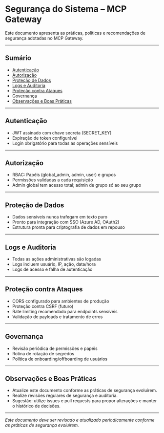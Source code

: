 # Segurança do Sistema – MCP Gateway

Este documento apresenta as práticas, políticas e recomendações de segurança adotadas no MCP Gateway.

---

## Sumário
- [Autenticação](#autenticação)
- [Autorização](#autorização)
- [Proteção de Dados](#proteção-de-dados)
- [Logs e Auditoria](#logs-e-auditoria)
- [Proteção contra Ataques](#proteção-contra-ataques)
- [Governança](#governança)
- [Observações e Boas Práticas](#observações-e-boas-práticas)

---

## Autenticação
- JWT assinado com chave secreta (SECRET_KEY)
- Expiração de token configurável
- Login obrigatório para todas as operações sensíveis

---

## Autorização
- RBAC: Papéis (global_admin, admin, user) e grupos
- Permissões validadas a cada requisição
- Admin global tem acesso total; admin de grupo só ao seu grupo

---

## Proteção de Dados
- Dados sensíveis nunca trafegam em texto puro
- Pronto para integração com SSO (Azure AD, OAuth2)
- Estrutura pronta para criptografia de dados em repouso

---

## Logs e Auditoria
- Todas as ações administrativas são logadas
- Logs incluem usuário, IP, ação, data/hora
- Logs de acesso e falha de autenticação

---

## Proteção contra Ataques
- CORS configurado para ambientes de produção
- Proteção contra CSRF (futuro)
- Rate limiting recomendado para endpoints sensíveis
- Validação de payloads e tratamento de erros

---

## Governança
- Revisão periódica de permissões e papéis
- Rotina de rotação de segredos
- Política de onboarding/offboarding de usuários

---

## Observações e Boas Práticas
- Atualize este documento conforme as práticas de segurança evoluírem.
- Realize revisões regulares de segurança e auditoria.
- Sugestão: utilize issues e pull requests para propor alterações e manter o histórico de decisões.

---

*Este documento deve ser revisado e atualizado periodicamente conforme as práticas de segurança evoluírem.*
